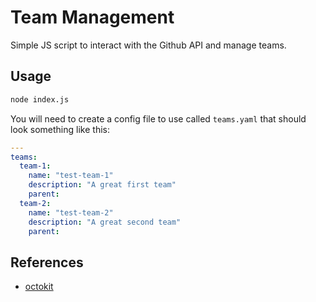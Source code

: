 # Team Management

Simple JS script to interact with the Github API and manage teams.

## Usage

```bash
node index.js
```

You will need to create a config file to use called `teams.yaml` that should look something like this:

```yaml
---
teams:
  team-1:
    name: "test-team-1"
    description: "A great first team"
    parent: 
  team-2:
    name: "test-team-2"
    description: "A great second team"
    parent:
```

## References

- [octokit](https://github.com/octokit/core.js#readme)

